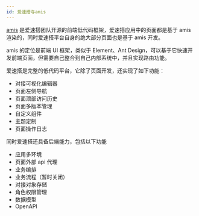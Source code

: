```yaml
---
id: 爱速搭与amis
---
```


[amis](https://baidu.gitee.io/amis) 是爱速搭团队开源的前端低代码框架，爱速搭应用中的页面都是基于 amis 渲染的，同时爱速搭平台自身的绝大部分页面也是基于 amis 开发。

amis 的定位是前端 UI 框架，类似于 Element、Ant Design，可以基于它快速开发前端页面，但需要自己整合到自己内部系统中，并且实现路由功能。

爱速搭是完整的低代码平台，它除了页面开发，还实现了如下功能：

- 对接可视化编辑器
- 页面左侧导航
- 页面顶部访问历史
- 页面多版本管理
- 自定义组件
- 主题定制
- 页面操作日志

同时爱速搭还具备后端能力，包括以下功能

- 应用多环境
- 页面外部 api 代理
- 业务编排
- 业务流程（暂时关闭）
- 对接对象存储
- 角色权限管理
- 数据模型
- OpenAPI
